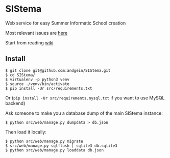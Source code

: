 SIStema
=======

Web service for easy Summer Informatic School creation

Most relevant issues are [here](https://github.com/andgein/SIStema/milestone/2)

Start from reading [wiki](https://github.com/andgein/SIStema/wiki)

## Install

    $ git clone git@github.com:andgein/SIStema.git
    $ cd SIStema/
    $ virtualenv -p python3 venv
    $ source ./venv/bin/activate
    $ pip install -Ur src/requirements.txt
    
Or (`pip install -Ur src/requirements.mysql.txt` if you want to use MySQL backend)

Ask someone to make you a database dump of the main SIStema instance:

    $ python src/web/manage.py dumpdata > db.json

Then load it locally:

    $ python src/web/manage.py migrate
    $ src/web/manage.py sqlflush | sqlite3 db.sqlite3
    $ python src/web/manage.py loaddata db.json
